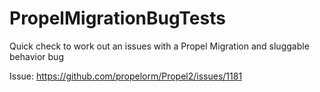 # PropelMigrationBugTests
Quick check to work out an issues with a Propel Migration  and sluggable behavior bug

Issue:
https://github.com/propelorm/Propel2/issues/1181

